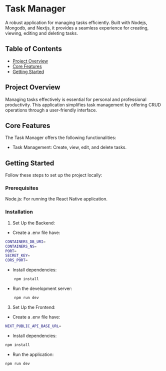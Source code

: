 # Task Manager

A robust application for managing tasks efficiently. Built with Nodejs, Mongodb, and Nextjs, it provides a seamless experience for creating, viewing, editing and deleting tasks.

## Table of Contents

- [Project Overview](#project-overview)
- [Core Features](#core-features)
- [Getting Started](#getting-started)

## Project Overview

Managing tasks effectively is essential for personal and professional productivity. This application simplifies task management by offering CRUD operations through a user-friendly interface.

## Core Features

The Task Manager offers the following functionalities:

- Task Management: Create, view, edit, and delete tasks.


## Getting Started

Follow these steps to set up the project locally:

### Prerequisites

Node.js: For running the React Native application.

### Installation

1. Set Up the Backend:

- Create a .env file have:
```bash
CONTAINERS_DB_URI=
CONTAINERS_NS=
PORT=
SECRET_KEY=
CORS_PORT=
 ```
- Install dependencies:
```bash
    npm install
 ```

- Run the development server:
```bash
    npm run dev
 ```

3. Set Up the Frontend:

- Create a .env file have:
```bash
NEXT_PUBLIC_API_BASE_URL=
 ```

- Install dependencies:
```bash
npm install
```
- Run the application:
```bash
npm run dev
```

